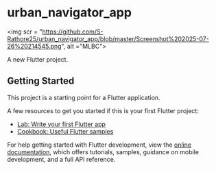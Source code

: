 # urban_navigator_app
<img scr = "https://github.com/S-Rathore25/urban_navigator_app/blob/master/Screenshot%202025-07-26%20214545.png", alt ="MLBC">

A new Flutter project.

## Getting Started

This project is a starting point for a Flutter application.

A few resources to get you started if this is your first Flutter project:

- [Lab: Write your first Flutter app](https://docs.flutter.dev/get-started/codelab)
- [Cookbook: Useful Flutter samples](https://docs.flutter.dev/cookbook)

For help getting started with Flutter development, view the
[online documentation](https://docs.flutter.dev/), which offers tutorials,
samples, guidance on mobile development, and a full API reference.
